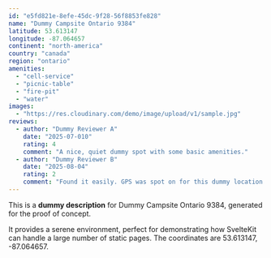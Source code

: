 ```yaml
---
id: "e5fd821e-8efe-45dc-9f28-56f8853fe828"
name: "Dummy Campsite Ontario 9384"
latitude: 53.613147
longitude: -87.064657
continent: "north-america"
country: "canada"
region: "ontario"
amenities:
  - "cell-service"
  - "picnic-table"
  - "fire-pit"
  - "water"
images:
  - "https://res.cloudinary.com/demo/image/upload/v1/sample.jpg"
reviews:
  - author: "Dummy Reviewer A"
    date: "2025-07-010"
    rating: 4
    comment: "A nice, quiet dummy spot with some basic amenities."
  - author: "Dummy Reviewer B"
    date: "2025-08-04"
    rating: 2
    comment: "Found it easily. GPS was spot on for this dummy location."
---
```


This is a **dummy description** for Dummy Campsite Ontario 9384, generated for the proof of concept.

It provides a serene environment, perfect for demonstrating how SvelteKit can handle a large number of static pages. The coordinates are 53.613147, -87.064657.
